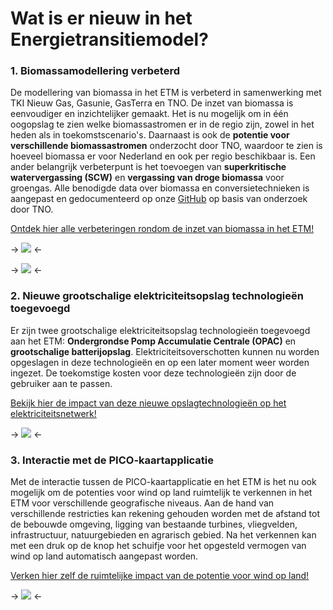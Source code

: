 # Wat is er nieuw in het Energietransitiemodel?

### 1. Biomassamodellering verbeterd

De modellering van biomassa in het ETM is verbeterd in samenwerking met TKI Nieuw Gas, Gasunie, GasTerra en TNO. De inzet van biomassa is eenvoudiger en inzichtelijker gemaakt. Het is nu mogelijk om in één oogopslag te zien welke biomassastromen er in de regio zijn, zowel in het heden als in toekomstscenario's. Daarnaast is ook de **potentie voor verschillende biomassastromen** onderzocht door TNO, waardoor te zien is hoeveel biomassa er voor Nederland en ook per regio beschikbaar is. Een ander belangrijk verbeterpunt is het toevoegen van **superkritische watervergassing (SCW)** en **vergassing van droge biomassa** voor groengas. Alle benodigde data over biomassa en conversietechnieken is aangepast en gedocumenteerd op onze [GitHub][biomass documentation] op basis van onderzoek door TNO.

[Ontdek hier alle verbeteringen rondom de inzet van biomassa in het ETM!][biomass slide]

-> ![](/assets/pages/whats_new/biomass_sankey_nl.png) <-

-> ![](/assets/pages/whats_new/biomass_potential_nl.png) <-

### 2. Nieuwe grootschalige elektriciteitsopslag technologieën toegevoegd

Er zijn twee grootschalige elektriciteitsopslag technologieën toegevoegd aan het ETM: **Ondergrondse Pomp Accumulatie Centrale (OPAC)** en **grootschalige batterijopslag**. Elektriciteitsoverschotten kunnen nu worden opgeslagen in deze technologieën en op een later moment weer worden ingezet. De toekomstige kosten voor deze technologieën zijn door de gebruiker aan te passen.

[Bekijk hier de impact van deze nieuwe opslagtechnologieën op het elektriciteitsnetwerk!][flex slide]

-> ![](/assets/pages/whats_new/new_flex_options_nl.png) <-

### 3. Interactie met de PICO-kaartapplicatie

Met de interactie tussen de PICO-kaartapplicatie en het ETM is het nu ook mogelijk om de potenties voor wind op land ruimtelijk te verkennen in het ETM voor verschillende geografische niveaus. Aan de hand van verschillende restricties kan rekening gehouden worden met de afstand tot de bebouwde omgeving, ligging van bestaande turbines, vliegvelden, infrastructuur, natuurgebieden en agrarisch gebied. Na het verkennen kan met een druk op de knop het schuifje voor het opgesteld vermogen van wind op land automatisch aangepast worden.

[Verken hier zelf de ruimtelijke impact van de potentie voor wind op land!][wind slide]

-> ![](/assets/pages/whats_new/pico_nl.png) <-

[biomass documentation]: https://github.com/quintel/documentation/blob/master/general/biomass.md

[biomass slide]: /scenario/supply/biomass/overview

[flex slide]: /scenario/flexibility/excess_electricity/order-of-flexibility-options

[wind slide]: /scenario/supply/electricity_renewable/wind-turbines
